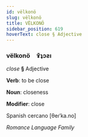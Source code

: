 ```yaml
---
id: vëlkonö
slug: vëlkonö
title: VËLKONÖ
sidebar_position: 619
hoverText: close § Adjective
---
```


### vëlkonö&emsp;<span kind="abugida">ɤ͊ʇɔƨı</span>

*close* **§** Adjective

**Verb**: to be close

**Noun**: closeness

**Modifier**: close

Spanish cercano [θeɾˈka.no]

*Romance Language Family*